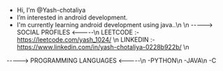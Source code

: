 - Hi, I’m @Yash-chotaliya
- I’m interested in android development.
- I'm currently learning android development using java..\n
\n
-----> SOCIAL PROFILES <-----\n
LEETCODE :- https://leetcode.com/yash_1024/ \n
LINKEDIN :- https://www.linkedin.com/in/yash-chotaliya-0228b922b/ \n



-----> PROGRAMMING LANGUAGES <-----\n
-PYTHON\n
-JAVA\n
-C




<!---
Yash-chotaliya/Yash-chotaliya is a ✨ special ✨ repository because its `README.md` (this file) appears on your GitHub profile.
You can click the Preview link to take a look at your changes.
--->

